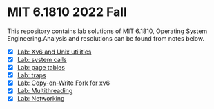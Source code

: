 # MIT 6.1810 2022 Fall

This repository contains lab solutions of MIT 6.1810, Operating System Engineering.Analysis and resolutions can be found from notes below.

- [x] [Lab: Xv6 and Unix utilities](01-util.md)
- [x] [Lab: system calls](02-syscall.md)
- [x] [Lab: page tables](03-pgtbl.md)
- [x] [Lab: traps](04-traps.md)
- [x] [Lab: Copy-on-Write Fork for xv6](05-cow.md)
- [x] [Lab: Multithreading](06-thread.md)
- [x] [Lab: Networking](07-net.md)
